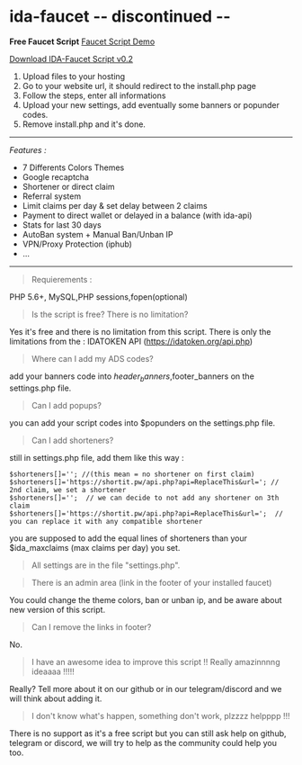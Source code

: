 # ida-faucet -- discontinued --
**Free Faucet Script** [Faucet Script Demo](https://idatoken.org/faucet/)

[Download IDA-Faucet Script v0.2](https://github.com/idatoken/ida-faucet/archive/0.2.zip)

1) Upload files to your hosting
2) Go to your website url, it should redirect to the install.php page
3) Follow the steps, enter all informations
4) Upload your new settings, add eventually some banners or popunder codes.
5) Remove install.php and it's done.

-----------------------
*Features :*
- 7 Differents Colors Themes
- Google recaptcha
- Shortener or direct claim
- Referral system
- Limit claims per day & set delay between 2 claims
- Payment to direct wallet or delayed in a balance (with ida-api)
- Stats for last 30 days
- AutoBan system + Manual Ban/Unban IP
- VPN/Proxy Protection (iphub)
- ...
-----------------------

>Requierements :

PHP 5.6+, MySQL,PHP sessions,fopen(optional)



>Is the script is free? There is no limitation?

Yes it's free and there is no limitation from this script. There is only the limitations from the : IDATOKEN API  (https://idatoken.org/api.php)



>Where can I add my ADS codes?

add your banners code into $header_banners,$footer_banners on the settings.php file.



>Can I add popups?

you can add your script codes into $popunders on the settings.php file.



>Can I add shorteners?

still in settings.php file, add them like this way :
```
$shorteners[]=''; //(this mean = no shortener on first claim)
$shorteners[]='https://shortit.pw/api.php?api=ReplaceThis&url='; // 2nd claim, we set a shortener
$shorteners[]='';  // we can decide to not add any shortener on 3th claim
$shorteners[]='https://shortit.pw/api.php?api=ReplaceThis&url=';  // you can replace it with any compatible shortener
```
you are supposed to add the equal lines of shorteners than your $ida_maxclaims (max claims per day) you set.



>All settings are in the file "settings.php".



>There is an admin area (link in the footer of your installed faucet)

You could change the theme colors, ban or unban ip, and be aware about new version of this script.



>Can I remove the links in footer?

No.



>I have an awesome idea to improve this script !! Really amazinnnng ideaaaa !!!!!

Really? Tell more about it on our github or in our telegram/discord and we will think about adding it.



>I don't know what's happen, something don't work, plzzzz helpppp !!!

There is no support as it's a free script but you can still ask help on github, telegram or discord, we will try to help as the community could help you too.

